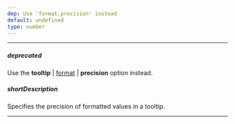 ```yaml
---
dep: Use 'format.precision' instead
default: undefined
type: number
---
```

---
##### deprecated
Use the **tooltip** | [format](/api-reference/20%20Data%20Visualization%20Widgets/BaseWidget/1%20Configuration/tooltip/format.md '{basewidgetpath}/Configuration/tooltip#format') | **precision** option instead.

##### shortDescription
Specifies the precision of formatted values in a tooltip.

---
